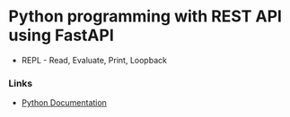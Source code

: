 # Python programming with REST API using FastAPI
* REPL - Read, Evaluate, Print, Loopback


### Links
* [Python Documentation](https://docs.python.org/3/)